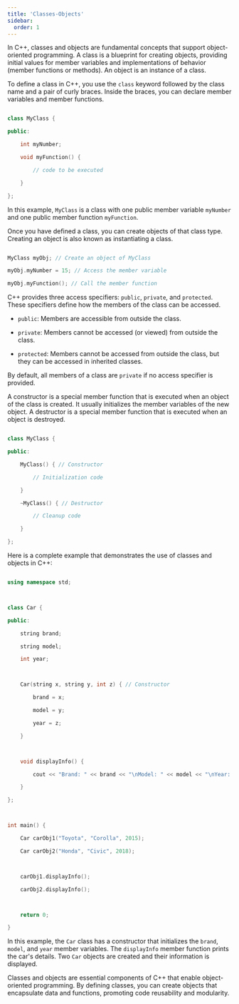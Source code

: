 ```yaml
---
title: 'Classes-Objects'
sidebar:
  order: 1
---
```


 

In C++, classes and objects are fundamental concepts that support object-oriented programming. A class is a blueprint for creating objects, providing initial values for member variables and implementations of behavior (member functions or methods). An object is an instance of a class.





To define a class in C++, you use the `class` keyword followed by the class name and a pair of curly braces. Inside the braces, you can declare member variables and member functions.



```cpp

class MyClass {

public:

    int myNumber;

    void myFunction() {

        // code to be executed

    }

};

```



In this example, `MyClass` is a class with one public member variable `myNumber` and one public member function `myFunction`.





Once you have defined a class, you can create objects of that class type. Creating an object is also known as instantiating a class.



```cpp

MyClass myObj; // Create an object of MyClass

myObj.myNumber = 15; // Access the member variable

myObj.myFunction(); // Call the member function

```





C++ provides three access specifiers: `public`, `private`, and `protected`. These specifiers define how the members of the class can be accessed.



- `public`: Members are accessible from outside the class.

- `private`: Members cannot be accessed (or viewed) from outside the class.

- `protected`: Members cannot be accessed from outside the class, but they can be accessed in inherited classes.



By default, all members of a class are `private` if no access specifier is provided.





A constructor is a special member function that is executed when an object of the class is created. It usually initializes the member variables of the new object. A destructor is a special member function that is executed when an object is destroyed.



```cpp

class MyClass {

public:

    MyClass() { // Constructor

        // Initialization code

    }

    ~MyClass() { // Destructor

        // Cleanup code

    }

};

```





Here is a complete example that demonstrates the use of classes and objects in C++:



```cpp

using namespace std;



class Car {

public:

    string brand;

    string model;

    int year;



    Car(string x, string y, int z) { // Constructor

        brand = x;

        model = y;

        year = z;

    }



    void displayInfo() {

        cout << "Brand: " << brand << "\nModel: " << model << "\nYear: " << year << endl;

    }

};



int main() {

    Car carObj1("Toyota", "Corolla", 2015);

    Car carObj2("Honda", "Civic", 2018);



    carObj1.displayInfo();

    carObj2.displayInfo();



    return 0;

}

```



In this example, the `Car` class has a constructor that initializes the `brand`, `model`, and `year` member variables. The `displayInfo` member function prints the car's details. Two `Car` objects are created and their information is displayed.





Classes and objects are essential components of C++ that enable object-oriented programming. By defining classes, you can create objects that encapsulate data and functions, promoting code reusability and modularity.